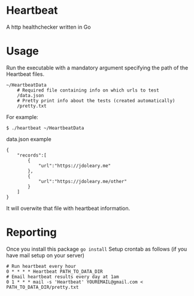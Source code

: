 # Heartbeat
A http healthchecker written in Go

# Usage
Run the executable with a mandatory argument specifying the path 
of the Heartbeat files.

```
~/HeartbeatData
    # Required file containing info on which urls to test
    /data.json  
    # Pretty print info about the tests (created automatically)
    /pretty.txt 
```

For example:

`$ ./heartbeat ~/HeartbeatData`

data.json example

```
{
    "records":[   
        {
            "url":"https://jdoleary.me"
        },
        {
            "url":"https://jdoleary.me/other"
        }
    ]
}
```

It will overwite that file with heartbeat information.

# Reporting

Once you install this package `go install`
Setup crontab as follows (if you have mail setup on your server)

```
# Run heartbeat every hour
0 * * * * Heartbeat PATH_TO_DATA_DIR
# Email heartbeat results every day at 1am
0 1 * * * mail -s 'Heartbeat' YOUREMAIL@gmail.com < PATH_TO_DATA_DIR/pretty.txt
```